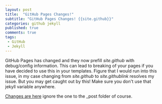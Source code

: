 ```yaml
---
layout: post
title:  "GitHub Pages Changes!"
subtitle: "GitHub Pages Changes! {{site.github}}"
categories: github jekyll
published: true
comments: true
tags:
 - GitHub
 - Jekyll
---
```


GitHub Pages has changed and they now prefill *site.github* with debug/config information. This can lead to breaking of your pages if you have decided to use this in your templates. Figure that I would run into this issue, in my case changing from *site.github* to *site.githublink* resolves my issue. But you may get caught out by this! Make sure you don't use that jekyll variable anywhere.

[Changes are here](https://github.com/infamy/infamy.github.io/commit/d98d95b7721926dd879d77a549e4fccd02e9d8ec) ignore the one to the _post folder of course.